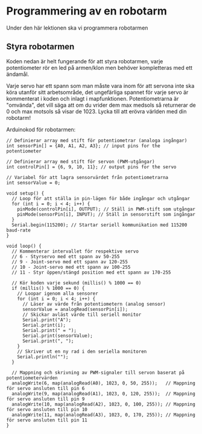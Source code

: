 # Programmering av en robotarm

Under den här lektionen ska vi programmera robotarmen

## Styra robotarmen

Koden nedan är helt fungerande för att styra robotarmen, varje potentiometer rör en led på armen/klon men behöver kompletteras med ett ändamål. 

Varje servo har ett spann som man måste vara inom för att servona inte ska köra utanför sitt arbetsområde, det ungefärliga spannet för varje servo är kommenterat i koden och inlagt i mapfunktionen.
Potentiometrarna är "omvända", det vill säga att om du vrider dem max medsols så returnerar de 0 och max motsols så visar de 1023. 
Lycka till att erövra världen med din robotarm! 

Arduinokod för robotarmen:

```
// Definierar array med stift för potentiometrar (analoga ingångar)
int sensorPin[] = {A0, A1, A2, A3}; // input pins for the potentiometer

// Definierar array med stift för servon (PWM-utgångar)
int controlPin[] = {6, 9, 10, 11}; // output pins for the servo

// Variabel för att lagra sensorvärdet från potentiometrarna
int sensorValue = 0;

void setup() {
  // Loop för att ställa in pin-lägen för både ingångar och utgångar
  for (int i = 0; i < 4; i++) {
    pinMode(controlPin[i], OUTPUT); // Ställ in PWM-stift som utgångar
    pinMode(sensorPin[i], INPUT); // Ställ in sensorstift som ingångar
  }
  Serial.begin(115200); // Startar seriell kommunikation med 115200 baud-rate
}

void loop() { 
  // Kommenterar intervallet för respektive servo
  // 6 - Styrservo med ett spann av 50-255
  // 9 - Joint-servo med ett spann av 120-255
  // 10 - Joint-servo med ett spann av 100-255
  // 11 - Styr öppen/stängd position med ett spann av 170-255

  // Kör koden varje sekund (millis() % 1000 == 0) 
  if (millis() % 1000 == 0) {
    // Loopar igenom alla sensorer
    for (int i = 0; i < 4; i++) {
      // Läser av värde från potentiometern (analog sensor)
      sensorValue = analogRead(sensorPin[i]);
      // Skickar avläst värde till seriell monitor
      Serial.print("A");
      Serial.print(i);
      Serial.print(" = ");
      Serial.print(sensorValue);
      Serial.print(", ");
    }
    // Skriver ut en ny rad i den seriella monitoren
    Serial.println("");
  }

  // Mappning och skrivning av PWM-signaler till servon baserat på potentiometervärden
  analogWrite(6, map(analogRead(A0), 1023, 0, 50, 255));   // Mappning för servo ansluten till pin 6
  analogWrite(9, map(analogRead(A1), 1023, 0, 120, 255));  // Mappning för servo ansluten till pin 9
  analogWrite(10, map(analogRead(A2), 1023, 0, 100, 255)); // Mappning för servo ansluten till pin 10
  analogWrite(11, map(analogRead(A3), 1023, 0, 170, 255)); // Mappning för servo ansluten till pin 11
}
```
